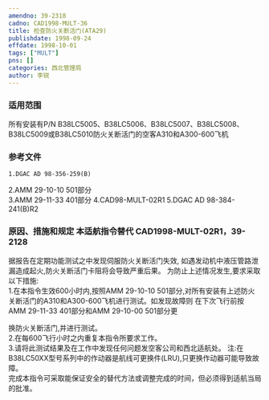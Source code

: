 ```yaml
---
amendno: 39-2318  
cadno: CAD1998-MULT-36  
title: 检查防火关断活门(ATA29)  
publishdate: 1998-09-24  
effdate: 1998-10-01  
tags: ["MULT"]  
pns: []  
categories: 西北管理局  
author: 李锐  
---
```

  
### 适用范围  
所有安装有P/N B38LC5005、B38LC5006、B38LC5007、B38LC5008、B38LC5009或B38LC5010防火关断活门的空客A310和A300-600飞机  
  
<!--more-->  
### 参考文件  
    1.DGAC AD 98-356-259(B)  
2.AMM 29-10-10 501部分  
 3.AMM 29-11-33 401部分   4.CAD98-MULT-02R1     5.DGAC AD 98-384-241(B)R2  
  
### 原因、措施和规定 本适航指令替代 CAD1998-MULT-02R1，39-2128  
据报告在定期功能测试之中发现伺服防火关断活门失效, 如遇发动机中液压管路泄漏造成起火,防火关断活门卡阻将会导致严重后果。    为防止上述情况发生,要求采取以下措施:  
    1.在本指令生效600小时内,按照AMM 29-10-10 501部分,对所有安装有上述防火关断活门的A310和A300-600飞机进行测试。如发现故障则 在下次飞行前按AMM 29-11-33 401部分和AMM 29-10-00 501部分更  
      
换防火关断活门,并进行测试。  
    2.在每600飞行小时之内重复本指令所要求工作。  
    3.请将此测试结果及在工作中发现任何问题发空客公司和西北适航处。       注:在B38LC50XX型号系列中的作动器是航线可更换件(LRU),只更换作动器可能导致故障。  
    完成本指令可采取能保证安全的替代方法或调整完成的时间，但必须得到适航当局的批准。  
